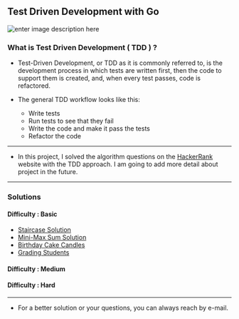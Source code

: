 ## Test Driven Development with Go

![enter image description here](https://gblobscdn.gitbook.com/assets/-L9Tqx5WSaiE4u24Pk05/-LmyGcIwYFqlc-kxzIGZ/-LXAJRSbtm02phRcFvU4/red-green-blue-gophers-smaller.png?alt=media)

### What is Test Driven Development ( TDD ) ?

+ Test-Driven Development, or TDD as it is commonly referred to, is the development process in which tests are written first, then the code to support them is created, and, when every test passes, code is refactored.

+ The general TDD workflow looks like this:
	+ Write tests
	+ Run tests to see that they fail
	+ Write the code and make it pass the tests
	+ Refactor the code

--- 

+   In this project, I solved the algorithm questions on the [HackerRank](https://www.hackerrank.com/) website with the TDD approach. I am going to add more detail about project in the future.

---

### Solutions
#### Difficulty : Basic
+ [Staircase Solution](https://github.com/Uzayky/Go-TDD-Practice/tree/master/HackerRank_Solutions/Staircase)
+ [Mini-Max Sum Solution](https://github.com/Uzayky/Go-TDD-Practice/tree/master/HackerRank_Solutions/Mini-Max-Sum)
+ [Birthday Cake Candles](https://github.com/Uzayky/Go-TDD-Practice/tree/master/HackerRank_Solutions/Birthday-Cake-Candles)
+ [Grading Students](https://github.com/Uzayky/Go-TDD-Practice/tree/master/HackerRank_Solutions/Grading-Students)
#### Difficulty : Medium
#### Difficulty : Hard


---


+ For a better solution or your questions, you can always reach by e-mail.
